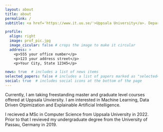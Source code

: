 ```yaml
---
layout: about
title: about
permalink: /
subtitle: <a href='https://www.it.uu.se/'>Uppsala University</a>. Department for Information Technology. Student.

profile:
  align: right
  image: prof_pic.jpg
  image_cicular: false # crops the image to make it circular
  address: >
    <p>555 your office number</p>
    <p>123 your address street</p>
    <p>Your City, State 12345</p>

news: true  # includes a list of news items
selected_papers: false # includes a list of papers marked as "selected={true}"
social: true  # includes social icons at the bottom of the page
---
```


Currently, I am taking freestanding master and graduate level courses offered at Uppsala Unviersity. I am interested in Machine Learning, Data Driven Otpimization and Explainable Artificial Intelligence.

I recieved a MSc in Computer Science from Uppsala University in 2022. Prior to that I revieved my undergraduate degree from the University of Passau, Germany in 2019.
